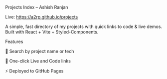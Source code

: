 Projects Index – Ashish Ranjan

Live: https://a2rp.github.io/projects

A simple, fast directory of my projects with quick links to code & live demos. Built with React + Vite + Styled-Components.

Features

🔎 Search by project name or tech

🔗 One-click Live and Code links

⚡ Deployed to GitHub Pages
